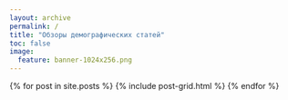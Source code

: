 ```yaml
---
layout: archive
permalink: /
title: "Обзоры демографических статей"
toc: false
image:
  feature: banner-1024x256.png
---
```


<div class="tiles">
{% for post in site.posts %}
	{% include post-grid.html %}
{% endfor %}
</div><!-- /.tiles -->
